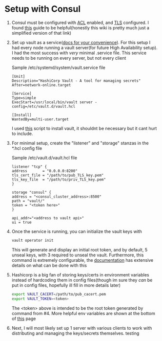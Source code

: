 # Setup with Consul
1. Consul must be configured with [ACL](https://github.com/C256k145/consul/blob/master/acl.md) enabled, and [TLS](https://learn.hashicorp.com/consul/security-networking/certificates) configured. I found [this](https://learn.hashicorp.com/vault/operations/ops-deployment-guide) guide to be helpful(honestly this wiki is pretty much just a simplified version of that link)
2. Set up vault as a service([docs for your convenience](https://www.vaultproject.io/docs)). For this setup I had every node running a vault server(for future High Availability setup). I had the most success with *very* minimal .service file. This service needs to be running on every server, but not every client

    Sample /etc/systemd/system/vault.service file
    ```
    [Unit]
    Description="HashiCorp Vault - A tool for managing secrets"
    After=network-online.target

    [Service]
    Type=simple
    ExecStart=/usr/local/bin/vault server -config=/etc/vault.d/vault.hcl

    [Install]
    WantedBy=multi-user.target
    ```
    I used [this](https://github.com/C256k145/consul/blob/master/vault_install.sh) script to install vault, it shouldnt be necessary but it cant hurt to include. 
3. For minimal setup, create the "listener" and "storage" stanzas in the *.hcl config file

    Sample /etc/vault.d/vault.hcl file
    ```HCL
    listener "tcp" {
    address       = "0.0.0.0:8200"
    tls_cert_file = "/path/to/pub_TLS_key.pem"
    tls_key_file  = "/path/to/priv_TLS_key.pem"
    }

    storage "consul" {
    address = "<consul_cluster_address>:8500"
    path = "vault/"
    token = "<token here>"
    }

    api_addr="<address to vault api>"
    ui = true
    ```
4. Once the service is running, you can initialize the vault keys with 
    ```Bash
    vault operator init
    ```
    This will generate and display an initial root token, and by default, 5 unseal keys, with 3 required to unseal the vault. Furthermore, this command is extremely configurable, the [documentation](https://www.vaultproject.io/docs/commands/operator/init) has extensive details on what can be done with this
5. Hashicorp is a big fan of storing keys/certs in environment variables instead of hardcoding them in config files(though im sure they *can* be put in config files, hopefully ill fill in more details later)
    ```Bash
    export VAULT_CACERT=/path/to/pub_cacert.pem
    export VAULT_TOKEN=<token>
    ```
    The \<token\> above is intended to be the root token generated by command from #4. More helpful env variables are shown at the bottom of [this](https://www.vaultproject.io/docs/commands) page
6.  Next, I will most likely set up 1 server with various clients to work with distributing and managing the keys/secrets themselves. testing